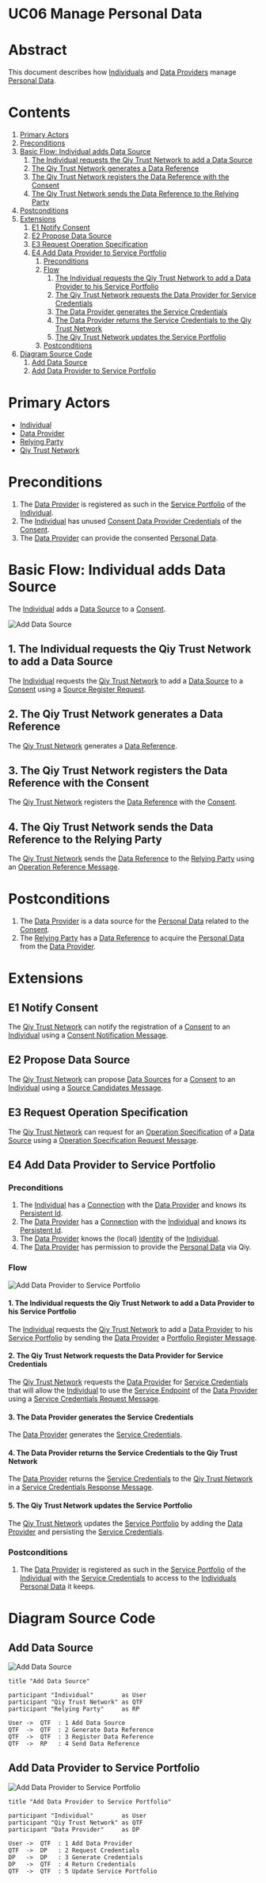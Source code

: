# UC06 Manage Personal Data

# Abstract

This document describes how [Individuals](../Definitions.md#individual) and [Data Providers](../Definitions.md#data-provider) manage [Personal Data](../Definitions.md#personal-data).

# Contents


1. [Primary Actors](#primary-actors)
1. [Preconditions](#preconditions)
1. [Basic Flow: Individual adds Data Source](#basic-flow-individual-adds-data-source)
	1. [The Individual requests the Qiy Trust Network to add a Data Source](#1-the-individual-requests-the-qiy-trust-network-to-add-a-data-source)
	1. [The Qiy Trust Network generates a Data Reference](#2-the-qiy-trust-network-generates-a-data-reference)
	1. [The Qiy Trust Network registers the Data Reference with the Consent](#3-the-qiy-trust-network-registers-the-data-reference-with-the-consent)
	1. [The Qiy Trust Network sends the Data Reference to the Relying Party](#4-the-qiy-trust-network-sends-the-data-reference-to-the-relying-party)
1. [Postconditions](#postconditions)
1. [Extensions](#extensions)
	1. [E1 Notify Consent](#e1-notify-consent)
	1. [E2 Propose Data Source](#e2-propose-data-source)
	1. [E3 Request Operation Specification](#e3-request-operation-specification)
	1. [E4 Add Data Provider to Service Portfolio](#e4-add-data-provider-to-service-portfolio)
		1. [Preconditions](#preconditions)
		1. [Flow](#flow)
			1. [The Individual requests the Qiy Trust Network to add a Data Provider to his Service Portfolio](#1-the-individual-requests-the-qiy-trust-network-to-add-a-data-provider-to-his-service-portfolio)
			1. [The Qiy Trust Network requests the Data Provider for Service Credentials](#2-the-qiy-trust-network-requests-the-data-provider-for-service-credentials)
			1. [The Data Provider generates the Service Credentials](#3-the-data-provider-generates-the-service-credentials)
			1. [The Data Provider returns the Service Credentials to the Qiy Trust Network](#4-the-data-provider-returns-the-service-credentials-to-the-qiy-trust-network)
			1. [The Qiy Trust Network updates the Service Portfolio](#5-the-qiy-trust-network-updates-the-service-portfolio)
		1. [Postconditions](#postconditions)
1. [Diagram Source Code](#diagram-source-code)
	1. [Add Data Source](#add-data-source)
	1. [Add Data Provider to Service Portfolio](#add-data-provider-to-service-portfolio)

# Primary Actors

* [Individual](../Definitions.md#individual)
* [Data Provider](../Definitions.md#data-provider)
* [Relying Party](../Definitions.md#relying-party)
* [Qiy Trust Network](../Definitions.md#qiy-trust-network)


# Preconditions

1. The [Data Provider](../Definitions.md#data-provider) is registered as such in the [Service Portfolio](../Qiy%20Node%20Protocol.md#service-portfolio) of the [Individual](../Definitions.md#individual).
1. The [Individual](../Definitions.md#individual) has unused [Consent Data Provider Credentials](../Definitions.md#consent-data-provider-credential) of the [Consent](../Qiy%20Node%20Protocol.md#consent).
1. The [Data Provider](../Definitions.md#data-provider) can provide the consented [Personal Data](../Definitions.md#personal-data).

# Basic Flow: Individual adds Data Source

The [Individual](../Definitions.md#individual) adds a [Data Source](../Qiy%20Node%20Protocol.md#data-source) to a [Consent](../Qiy%20Node%20Protocol.md#consent).

![Add Data Source](../images/Add_Data_Source_-_UC06.png)


## 1. The Individual requests the Qiy Trust Network to add a Data Source

The [Individual](../Definitions.md#individual) requests the [Qiy Trust Network](../Definitions.md#qiy-trust-network) to add a [Data Source](../Qiy%20Node%20Protocol.md#data-source) to a [Consent](../Qiy%20Node%20Protocol.md#consent) using a [Source Register Request](../Qiy%20Node%20Protocol.md#source-register-request).

## 2. The Qiy Trust Network generates a Data Reference

The [Qiy Trust Network](../Definitions.md#qiy-trust-network) generates a [Data Reference](../Qiy%20Node%20Protocol.md#data-reference).

## 3. The Qiy Trust Network registers the Data Reference with the Consent

The [Qiy Trust Network](../Definitions.md#qiy-trust-network) registers the [Data Reference](../Qiy%20Node%20Protocol.md#data-reference) with the [Consent](../Qiy%20Node%20Protocol.md#consent).

## 4. The Qiy Trust Network sends the Data Reference to the Relying Party

The [Qiy Trust Network](../Definitions.md#qiy-trust-network) sends the [Data Reference](../Qiy%20Node%20Protocol.md#data-reference) to the [Relying Party](../Definitions.md#relying-party) using an [Operation Reference Message](../Qiy%20Node%20Protocol.md#operation-reference-message).


# Postconditions

1. The [Data Provider](../Definitions.md#data-provider) is a data source for the [Personal Data](../Definitions.md#personal-data) related to the [Consent](../Qiy%20Node%20Protocol.md#consent).
2. The [Relying Party](../Definitions.md#relying-party) has a [Data Reference](../Qiy%20Node%20Protocol.md#data-reference) to acquire the [Personal Data](../Definitions.md#personal-data) from the [Data Provider](../Qiy%20Node%20Protocol.md#data-provider).


# Extensions

## E1 Notify Consent

The [Qiy Trust Network](../Definitions.md#qiy-trust-network) can notify the registration of a [Consent](../Qiy%20Node%20Protocol.md#consent) to an [Individual](../Definitions.md#individual) using a [Consent Notification Message](../Qiy%20Node%20Protocol.md#consent-notification-message).

## E2 Propose Data Source

The [Qiy Trust Network](../Definitions.md#qiy-trust-network) can propose [Data Sources](../Qiy%20Node%20Protocol.md#data-source) for a [Consent](../Qiy%20Node%20Protocol.md#consent) to an [Individual](../Definitions.md#individual) using a [Source Candidates Message](../Qiy%20Node%20Protocol.md#source-candidates-message).

## E3 Request Operation Specification

The [Qiy Trust Network](../Definitions.md#qiy-trust-network) can request for an [Operation Specification](../Qiy%20Node%20Protocol.md#operation-specification) of a [Data Source](../Qiy%20Node%20Protocol.md#data-source) using a [Operation Specification Request Message](../Qiy%20Node%20Protocol.md#operation-specification-request-message).

## E4 Add Data Provider to Service Portfolio

### Preconditions

1. The [Individual](../Definitions.md#individual) has a [Connection](../Qiy%20Node%20Protocol.md#connection) with the [Data Provider](../Definitions.md#data-provider) and knows its [Persistent Id](../Qiy%20Node%20Protocol.md#persistent-id). 
1. The [Data Provider](../Definitions.md#data-provider) has a [Connection](../Qiy%20Node%20Protocol.md#connection) with the [Individual](../Definitions.md#individual) and knows its [Persistent Id](../Qiy%20Node%20Protocol.md#persistent-id).
1. The [Data Provider](../Definitions.md#data-provider) knows the (local) [Identity](../Definitions.md#identity) of the [Individual](../Definitions.md#individual).
1. The [Data Provider](../Definitions.md#data-provider) has permission to provide the [Personal Data](../Qiy%20Node%20Protocol.md#personal-data) via Qiy.

### Flow

![Add Data Provider to Service Portfolio](../images/Add_Data_Provider_to_Service_Portfolio_-_UC06.png)

#### 1. The Individual requests the Qiy Trust Network to add a Data Provider to his Service Portfolio

The [Individual](../Definitions.md#individual) requests the [Qiy Trust Network](../Definitions.md#qiy-trust-network) to add a [Data Provider](../Definitions.md#data-provider) to his [Service Portfolio](../Qiy%20Node%20Protocol.md#service-portfolio) by sending the [Data Provider](../Definitions.md#data-provider) a [Portfolio Register Message](../Qiy%20Node%20Protocol.md#portfolio-register-message).

#### 2. The Qiy Trust Network requests the Data Provider for Service Credentials

The [Qiy Trust Network](../Definitions.md#qiy-trust-network) requests the [Data Provider](../Definitions.md#data-provider) for [Service Credentials](../Qiy%20Node%20Protocol.md#service-credential) that will allow the [Individual](../Definitions.md#individual) to use the [Service Endpoint](../Qiy%20Node%20Protocol.md#service-endpoint) of the [Data Provider](../Definitions.md#data-provider) using a [Service Credentials Request Message](../Qiy%20Node%20Protocol.md#service-credentials-request-message).

#### 3. The Data Provider generates the Service Credentials

The [Data Provider](../Definitions.md#data-provider) generates the [Service Credentials](../Qiy%20Node%20Protocol.md#service-credential).

#### 4. The Data Provider returns the Service Credentials to the Qiy Trust Network

The [Data Provider](../Definitions.md#data-provider) returns the [Service Credentials](../Qiy%20Node%20Protocol.md#service-credential) to the [Qiy Trust Network](../Definitions.md#qiy-trust-network) in a [Service Credentials Response Message](../Qiy%20Node%20Protocol.md#service-credentials-response-message).

#### 5. The Qiy Trust Network updates the Service Portfolio

The [Qiy Trust Network](../Definitions.md#qiy-trust-network) updates the [Service Portfolio](../Qiy%20Node%20Protocol.md#service-portfolio) by adding the [Data Provider](../Definitions.md#data-provider) and persisting the [Service Credentials](../Qiy%20Node%20Protocol.md#service-credential).


### Postconditions

1. The [Data Provider](../Definitions.md#data-provider) is registered as such in the [Service Portfolio](../Qiy%20Node%20Protocol.md#service-portfolio) of the [Individual](../Definitions.md#individual) with the [Service Credentials](../Qiy%20Node%20Protocol.md#service-credential) to access to the [Individuals](../Definitions.md#individual) [Personal Data](../Definitions.md#personal-data) it keeps.


# Diagram Source Code

## Add Data Source

![Add Data Source](../images/Add_Data_Source_-_UC06.png)

```
title "Add Data Source"

participant "Individual"        as User
participant "Qiy Trust Network" as QTF
participant "Relying Party"     as RP

User ->  QTF  : 1 Add Data Source
QTF  ->  QTF  : 2 Generate Data Reference
QTF  ->  QTF  : 3 Register Data Reference
QTF  ->  RP   : 4 Send Data Reference
```

## Add Data Provider to Service Portfolio

![Add Data Provider to Service Portfolio](../images/Add_Data_Provider_to_Service_Portfolio_-_UC06.png)

```
title "Add Data Provider to Service Portfolio"

participant "Individual"        as User
participant "Qiy Trust Network" as QTF
participant "Data Provider"     as DP

User ->  QTF  : 1 Add Data Provider
QTF  ->  DP   : 2 Request Credentials
DP   ->  DP   : 3 Generate Credentials
DP   ->  QTF  : 4 Return Credentials
QTF  ->  QTF  : 5 Update Service Portfolio
```

